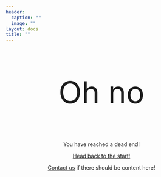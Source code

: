 ```yaml
---
header:
  caption: ""
  image: ""
layout: docs
title: ""
---
```






<div class="universal-wrapper pt-3" style="text-align: center">

  <p style ="font-size: 80px">
    <i class="fas fa-exclamation icon-4x"></i> Oh no <i class="fas fa-exclamation icon-4x"></i>
  </p>

You have reached a dead end!

[Head back to the start!](/)

[Contact us](/contact) if there should be content here!

</div>
